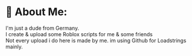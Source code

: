 # 💫 About Me:
I'm just a  dude from Germany.<br>I create & upload some Roblox scripts for me & some friends<br>Not every upload i do here is made by me. im using Github for Loadstrings mainly.<br><br><br><br><br>
